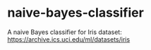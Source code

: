 # naive-bayes-classifier
A naive Bayes classifier for Iris dataset: https://archive.ics.uci.edu/ml/datasets/iris
